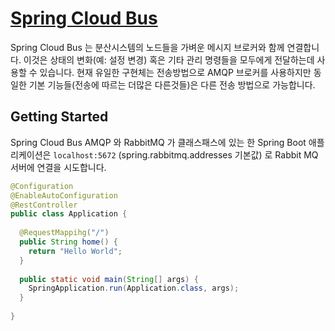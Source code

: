 # [Spring Cloud Bus](https://spring.io/projects/spring-cloud-bus)

Spring Cloud Bus 는 분산시스템의 노드들을 가벼운 메시지 브로커와 함께 연결합니다.
이것은 상태의 변화(예: 설정 변경) 혹은 기타 관리 명령들을 모두에게 전달하는데 사용할 수 있습니다.
현재 유일한 구현체는 전송방법으로 AMQP 브로커를 사용하지만 동일한 기본 기능들(전송에 따르는 더많은 다른것들)은 다른 전송 방법으로 가능합니다.

## Getting Started
Spring Cloud Bus AMQP 와 RabbitMQ 가 클래스패스에 있는 한 Spring Boot 애플리케이션은 `localhost:5672`
(spring.rabbitmq.addresses 기본값) 로 Rabbit MQ 서버에 연결을 시도합니다.

```java
@Configuration
@EnableAutoConfiguration
@RestController
public class Application {
  
  @RequestMappihg("/")
  public String home() {
    return "Hello World";
  }
  
  public static void main(String[] args) {
    SpringApplication.run(Application.class, args);
  }
  
}
```
